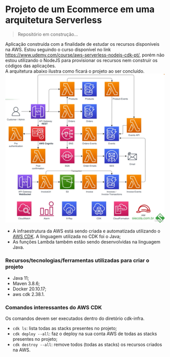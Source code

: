 # Projeto de um Ecommerce em uma arquitetura Serverless

> Repositório em construção...

Aplicação construída com a finalidade de estudar os recursos disponíveis na AWS. Estou seguindo o curso disponível no link https://www.udemy.com/course/aws-serverless-nodejs-cdk-pt/, porém não estou utilizando o NodeJS para provisionar os recursos nem construir os códigos das aplicações.  
A arquitetura abaixo ilustra como ficará o projeto ao ser concluído.  
![arquitetura do ecommerce](/images/arquitetura-ecommerce.png)

- A infraestrutura da AWS está sendo criada e automatizada utilizando o [AWS CDK](https://docs.aws.amazon.com/cdk/v2/guide/work-with-cdk-java.html). A linguagem utilizada no CDK foi o Java;
- As funções Lambda também estão sendo desenvolvidas na linguagem Java.


### Recursos/tecnologias/ferramentas utilizadas para criar o projeto
- Java 11;
- Maven 3.8.6;
- Docker 20.10.17;
- aws cdk 2.38.1.

### Comandos interessantes do AWS CDK
Os comandos devem ser executados dentro do diretório cdk-infra.
- `cdk ls`: lista todas as stacks presentes no projeto;
- `cdk deploy --all`: faz o deploy na sua conta AWS de todas as stacks presentes no projeto;
- `cdk destroy --all`: remove todos (todas as stacks) os recursos criados na AWS.